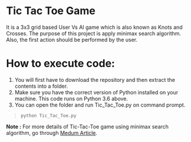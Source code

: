 # Tic Tac Toe Game

It is a 3x3 grid based User Vs AI game which is also known as Knots and Crosses. The purpose of this project is apply minimax search algorithm. Also, the first action should be performed by the user.  

# How to execute code:

1. You will first have to download the repository and then extract the contents into a folder.
2. Make sure you have the correct version of Python installed on your machine. This code runs on Python 3.6 above.
3. You can open the folder and run Tic_Tac_Toe.py on command prompt.

> `python Tic_Tac_Toe.py`

**Note :** For more details of Tic-Tac-Toe game using minimax search algorithm, go through [Medum Article](https://medium.com/@devashi882/tic-tac-toe-ai-vs-user-1a2903621737).
